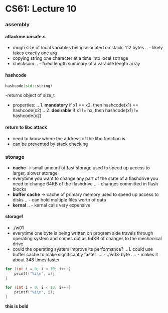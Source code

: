 # CS61: Lecture 10

### assembly

#### attackme.unsafe.s
- rough size of local variables being allocated on stack: 112 bytes
.. - likely takes exactly one arg
- copying string one character at a time into local sotrage
- checksum
.. - fixed length summary of a varaible length array 


#### hashcode
```c++
hashcode(std::string)
```
-returns object of size_t
- properties:
.. 1. **mandatory** if x1 == x2, then hashcode(x1) == hashcode(x2)
.. 2. **desirable** if x1 != hx, then hashcode(x1) != hashcode(x2)


#### return to libc attack
- need to know where the address of the libc function is
- can be prevented by stack checking


### storage
- **cache** -> small amount of fast storage used to speed up access to larger, slower storage
-  everytime you want to change any part of the state of a flashdrive you need to change 64KB of the flashdrive
.. - changes committed in flash blocks
- **buffer cache** -> cache of primary memory used to speed up access to disks
.. - can hold multiple files worth of data
- **kernal**
.. - kernal calls very expensive

#### storage1
- ./w01
- everytime one byte is being written on program side travels through operating system and comes out as 64KB of changes to the mechanical drive
- could the operating system improve its performance?
.. 1. could use buffer cache to make significantly faster
.... - ./w03-byte
.... - makes it about 348 times faster



```c++
for (int i = 0; i < 10; i++){
	printf("%i\n", i);
}
```
```c++
for (int i = 0; i < 10; i++){
	printf("%i\n", i);
}
```
**this is bold**
